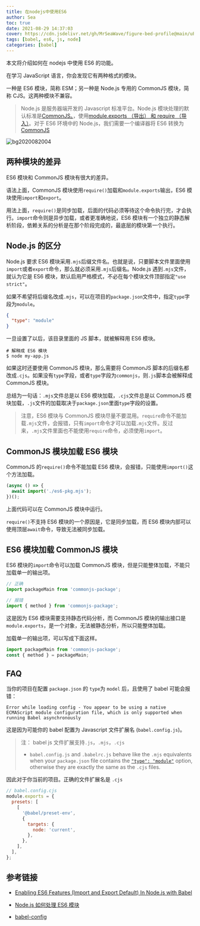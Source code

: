 ```yaml
---
title: 在nodejs中使用ES6
author: Sea
toc: true
date: 2021-08-29 14:37:03
cover: https://cdn.jsdelivr.net/gh/MrSeaWave/figure-bed-profile@main/uPic/2021/DUut73_adrian-bush-21-06-16.jpg
tags: [babel, es6, js, node]
categories: [babel]
---
```


本文将介绍如何在 nodejs 中使用 ES6 的功能。

<!--more-->

在学习 JavaScript 语言，你会发现它有两种格式的模块。

一种是 ES6 模块，简称 ESM；另一种是 Node.js 专用的 CommonJS 模块，简称 CJS。这两种模块不兼容。

> Node.js 是服务器端开发的 Javascript 标准平台。Node.js 模块处理的默认标准是[CommonJS。](https://stackoverflow.com/questions/40294870/module-exports-vs-export-default-in-node-js-and-es6)，使用[module.exports （导出） 和 require （导入）](https://blog.risingstack.com/node-js-at-scale-module-system-commonjs-require/)。对于 ES6 环境中的 Node.js，我们需要一个编译器将 ES6 转换为[CommonJS](https://medium.com/@cgcrutch18/commonjs-what-why-and-how-64ed9f31aa46)

![bg2020082004](https://cdn.jsdelivr.net/gh/MrSeaWave/figure-bed-profile@main/uPic/2021/0bB8EF_bg2020082004.jpeg)

## 两种模块的差异

ES6 模块和 CommonJS 模块有很大的差异。

语法上面，CommonJS 模块使用`require()`加载和`module.exports`输出，ES6 模块使用`import`和`export`。

用法上面，`require()`是同步加载，后面的代码必须等待这个命令执行完，才会执行。`import`命令则是异步加载，或者更准确地说，ES6 模块有一个独立的静态解析阶段，依赖关系的分析是在那个阶段完成的，最底层的模块第一个执行。

## Node.js 的区分

Node.js 要求 ES6 模块采用`.mjs`后缀文件名。也就是说，只要脚本文件里面使用`import`或者`export`命令，那么就必须采用`.mjs`后缀名。Node.js 遇到`.mjs`文件，就认为它是 ES6 模块，默认启用严格模式，不必在每个模块文件顶部指定`"use strict"`。

如果不希望将后缀名改成`.mjs`，可以在项目的`package.json`文件中，指定`type`字段为`module`。

```json
{
  "type": "module"
}
```

一旦设置了以后，该目录里面的 JS 脚本，就被解释用 ES6 模块。

```shell
# 解释成 ES6 模块
$ node my-app.js
```

如果这时还要使用 CommonJS 模块，那么需要将 CommonJS 脚本的后缀名都改成`.cjs`。如果没有`type`字段，或者`type`字段为`commonjs`，则`.js`脚本会被解释成 CommonJS 模块。

总结为一句话：`.mjs`文件总是以 ES6 模块加载，`.cjs`文件总是以 CommonJS 模块加载，`.js`文件的加载取决于`package.json`里面`type`字段的设置。

> 注意，ES6 模块与 CommonJS 模块尽量不要混用。`require`命令不能加载`.mjs`文件，会报错，只有`import`命令才可以加载`.mjs`文件。反过来，`.mjs`文件里面也不能使用`require`命令，必须使用`import`。

## CommonJS 模块加载 ES6 模块

CommonJS 的`require()`命令不能加载 ES6 模块，会报错，只能使用`import()`这个方法加载。

```javascript
(async () => {
  await import('./es6-pkg.mjs');
})();
```

上面代码可以在 CommonJS 模块中运行。

`require()`不支持 ES6 模块的一个原因是，它是同步加载，而 ES6 模块内部可以使用顶层`await`命令，导致无法被同步加载。

## ES6 模块加载 CommonJS 模块

ES6 模块的`import`命令可以加载 CommonJS 模块，但是只能整体加载，不能只加载单一的输出项。

```js
// 正确
import packageMain from 'commonjs-package';

// 报错
import { method } from 'commonjs-package';
```

这是因为 ES6 模块需要支持静态代码分析，而 CommonJS 模块的输出接口是`module.exports`，是一个对象，无法被静态分析，所以只能整体加载。

加载单一的输出项，可以写成下面这样。

```js
import packageMain from 'commonjs-package';
const { method } = packageMain;
```

## FAQ

当你的项目在配置 `package.json` 的 `type`为 `model` 后，且使用了 babel 可能会报错：

```
Error while loading config - You appear to be using a native ECMAScript module configuration file, which is only supported when running Babel asynchronously
```

这是因为可能你的 babel 配置为 Javascript 文件扩展名 (`babel.config.js`)。

> 注： babel js 文件扩展支持`.js`，`.mjs`，`.cjs`
>
> - `babel.config.js` and `.babelrc.js` behave like the `.mjs` equivalents when your `package.json` file contains the [`"type": "module"`](https://nodejs.org/api/esm.html#esm_code_package_json_code_code_type_code_field) option, otherwise they are exactly the same as the `.cjs` files.

因此对于你当前的项目。正确的文件扩展名是 `.cjs`

```javascript
// babel.config.cjs
module.exports = {
  presets: [
    [
      '@babel/preset-env',
      {
        targets: {
          node: 'current',
        },
      },
    ],
  ],
};
```

## 参考链接

- [Enabling ES6 Features (Import and Export Default) In Node.js with Babel](https://thankgodukachukwu.medium.com/using-es6-features-import-and-export-default-in-node-js-and-babel-b5ba102bd9c9)

- [Node.js 如何处理 ES6 模块](https://www.ruanyifeng.com/blog/2020/08/how-nodejs-use-es6-module.html)

- [babel-config](https://babeljs.io/docs/en/config-files)
